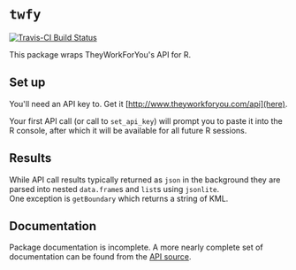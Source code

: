 # `twfy` 

[![Travis-CI Build Status](https://travis-ci.org/conjugateprior/twfy.svg?branch=master)](https://travis-ci.org/conjugateprior/twfy)

This package wraps TheyWorkForYou's API for R.

## Set up

You'll need an API key to. Get it 
[http://www.theyworkforyou.com/api](here). 

Your first API call (or call to 
`set_api_key`) will prompt you to paste it into the R console, after which it 
will be available for all future R sessions.

## Results

While API call results typically returned as `json` in the background 
they are parsed into nested `data.frame`s and `list`s using `jsonlite`.  
One exception is `getBoundary` which returns a string of KML.

## Documentation

Package documentation is incomplete.  A more nearly complete set 
of documentation can be found from the [API source](http://www.theyworkforyou.com/api).


